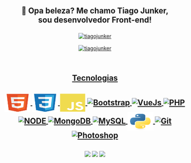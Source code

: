 ## <p align="center">👋 Opa beleza? Me chamo Tiago Junker,<br>sou desenvolvedor Front-end!<p>
<div align="center">
  <a href="https://github.com/tiagojunker">
  <p><img align="center" src="https://github-readme-stats.vercel.app/api/top-langs?username=tiagojunker&show_icons=true&locale=en&layout=compact" alt="tiagojunker" /> </p>

<p><img align="center" src="https://github-readme-streak-stats.herokuapp.com/?user=tiagojunker&" alt="tiagojunker" /></p>
</div>
<div style="display: inline_block" align="center"><br>
<h2 align="center">Tecnologias<h2>
  <img align="center" alt="HTML" height="50" width="70" src="https://raw.githubusercontent.com/devicons/devicon/master/icons/html5/html5-original.svg">
  <img align="center" alt="CSS" height="50" width="70" src="https://raw.githubusercontent.com/devicons/devicon/master/icons/css3/css3-original.svg">
  <img align="center" alt="Js" height="50" width="70" src="https://raw.githubusercontent.com/devicons/devicon/master/icons/javascript/javascript-plain.svg">
  <img align="center" alt="Bootstrap" height="50" width="70" src="https://raw.githubusercontent.com/jmnote/z-icons/master/svg/bootstrap.svg">
  <img align="center" alt="VueJs" height="50" width="50" src="https://vuejs.org/images/logo.png" alt="Vue logo">
  <img align="center" alt="PHP" height="90" width="80";" src="https://cdn.jsdelivr.net/gh/devicons/devicon/icons/php/php-original.svg" />
  <img align="center" alt="NODE" height="50" width="70" src="https://cdn.jsdelivr.net/gh/devicons/devicon/icons/nodejs/nodejs-plain.svg" />
  <img align="center" alt="MongoDB" height="90" width="80" src="https://cdn.jsdelivr.net/gh/devicons/devicon/icons/mongodb/mongodb-original-wordmark.svg" />
  <img align="center" alt="MySQL" height="120" width="100";" src="https://www.vectorlogo.zone/logos/mysql/mysql-ar21.svg" />
  <img align="center" alt="Python" height="50" width="70" src="https://raw.githubusercontent.com/devicons/devicon/master/icons/python/python-original.svg">
  <img align="center" alt="Git" height="50" width="50" src="https://cdn.jsdelivr.net/gh/devicons/devicon/icons/git/git-original.svg" />
  <img align="center" alt="Photoshop" height="50" width="70";" src="https://cdn.jsdelivr.net/gh/devicons/devicon/icons/photoshop/photoshop-line.svg" />
  
          
  
##
 
<div> 
  <a href="https://instagram.com/junkertiago" target="_blank"><img src="https://img.shields.io/badge/-Instagram-%23E4405F?style=for-the-badge&logo=instagram&logoColor=white" target="_blank"></a>
  <a href = "mailto:tiago99junker@gmail.com"><img src="https://img.shields.io/badge/-Gmail-%23333?style=for-the-badge&logo=gmail&logoColor=white" target="_blank"></a>
  <a href="https://www.linkedin.com/in/tiago-de-souza-junker-5b7040156" target="_blank"><img src="https://img.shields.io/badge/-LinkedIn-%230077B5?style=for-the-badge&logo=linkedin&logoColor=white" target="_blank"></a> 
 
##
 
